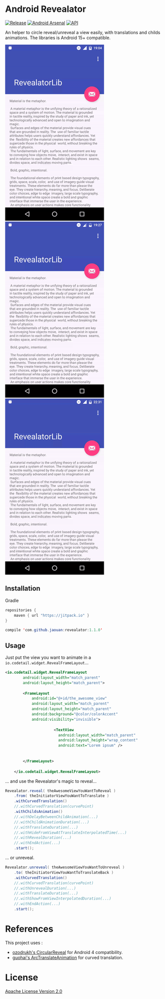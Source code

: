 Android Revealator
========
[![Release](https://jitpack.io/v/Jaouan/Revealator.svg)](https://jitpack.io/#Jaouan/Revealator) [![Android Arsenal](https://img.shields.io/badge/Android%20Arsenal-Revealator-green.svg?style=true)](https://android-arsenal.com/details/1/3788) [![API](https://img.shields.io/badge/API-15%2B-brightgreen.svg?style=flat)](https://android-arsenal.com/api?level=15)

An helper to circle reveal/unreveal a view easily, with translations and childs animations.
The libraries is Android 15+ compatible.

![demo](art/demo3.gif) ![demo](art/demo2.gif) ![demo](art/demo1.gif)

Installation
--------
Gradle

```java
repositories {
  	maven { url "https://jitpack.io" }
}
```

```java
compile 'com.github.jaouan:revealator:1.1.0'
```

Usage
--------

Just put the view you want to animate in a `io.codetail.widget.RevealFrameLayout`...

```xml
<io.codetail.widget.RevealFrameLayout
        android:layout_width="match_parent"
        android:layout_height="match_parent">

        <FrameLayout
            android:id="@+id/the_awesome_view"
            android:layout_width="match_parent"
            android:layout_height="match_parent"
            android:background="@color/colorAccent"
            android:visibility="invisible">

                      <TextView
                        android:layout_width="match_parent"
                        android:layout_height="wrap_content"
                        android:text="Lorem ipsum" />


        </FrameLayout>

    </io.codetail.widget.RevealFrameLayout>
```

... and use the Revealator's magic to reveal...
```java
Revealator.reveal( theAwesomeViewYouWantToReveal )
    .from( theInitiatorViewYouWantToTranslate )
    .withCurvedTranslation()
    //.withCurvedTranslation(curvePoint)
    .withChildsAnimation()
    //.withDelayBetweenChildAnimation(...)
    //.withChildAnimationDuration(...)
    //.withTranslateDuration(...)
    //.withHideFromViewAtTranslateInterpolatedTime(...)
    //.withRevealDuration(...)
    //.withEndAction(...)
    .start();
```

... or unreveal.
```java
Revealator.unreveal( theAwesomeViewYouWantToUnreveal )
    .to( theInitiatorViewYouWantToTranslateBack )
    .withCurvedTranslation()
    //.withCurvedTranslation(curvePoint)
    //.withUnrevealDuration(...)
    //.withTranslateDuration(...)
    //.withShowFromViewInterpolatedDuration(...)
    //.withEndAction(...)
    .start();
```

References
========

This project uses :
 - [ozodrukh's CircularReveal](https://github.com/ozodrukh/CircularReveal) for Android 4 compatibility.
 - [guohai's ArcTranslateAnimation](https://gist.github.com/guohai/2293628) for curved translation.

License
========

[Apache License Version 2.0](LICENSE)